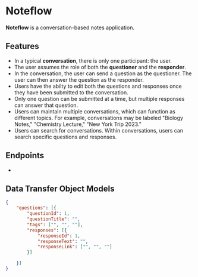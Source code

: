 # Noteflow

**Noteflow** is a conversation-based notes application.

## Features

- In a typical **conversation**, there is only one participant: the user.
- The user assumes the role of both the **questioner** and the **responder**.
- In the conversation, the user can send a question as the questioner.
  The user can then answer the question as the
  responder.
- Users have the abilty to edit both the questions and responses once they have been submitted to the conversation.
- Only one question can be submitted at a time, but multiple responses can answer that question.
- Users can maintain multiple conversations, which can function as different topics.
  For example, conversations may be labeled "Biology Notes," "Chemistry Lecture," "New York Trip 2023."
- Users can search for conversations. Within conversations, users can search specific questions and responses.

  
## Endpoints

- 

## Data Transfer Object Models
```json
{
	"questions": [{
		"questionId": 1,
		"questionTitle": "",
		"tags": ["", "", ""],
		"responses": [{
			"responseId": 1,
			"responseText": "",
			"responseLink": ["", "", ""]
		}]

	}]
}
```
